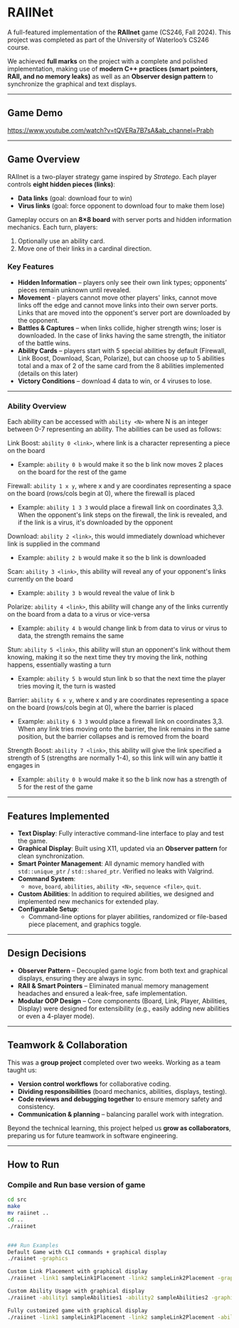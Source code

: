 # RAIINet  

A full-featured implementation of the **RAIInet** game (CS246, Fall 2024). This project was completed as part of the University of Waterloo’s CS246 course.  

We achieved **full marks** on the project with a complete and polished implementation, making use of **modern C++ practices (smart pointers, RAII, and no memory leaks)** as well as an **Observer design pattern** to synchronize the graphical and text displays.  

---

## Game Demo
https://www.youtube.com/watch?v=tQVERa7B7sA&ab_channel=Prabh

---

## Game Overview  

RAIInet is a two-player strategy game inspired by *Stratego*. Each player controls **eight hidden pieces (links)**:  
- **Data links** (goal: download four to win)  
- **Virus links** (goal: force opponent to download four to make them lose)  

Gameplay occurs on an **8×8 board** with server ports and hidden information mechanics. Each turn, players:  
1. Optionally use an ability card.  
2. Move one of their links in a cardinal direction.  

### Key Features
- **Hidden Information** – players only see their own link types; opponents’ pieces remain unknown until revealed.
- **Movement** - players cannot move other players' links, cannot move links off the edge and cannot move links into their own server ports. Links that are moved into the opponent's server port are downloaded by the opponent.
- **Battles & Captures** – when links collide, higher strength wins; loser is downloaded. In the case of links having the same strength, the initiator of the battle wins.
- **Ability Cards** – players start with 5 special abilities by default (Firewall, Link Boost, Download, Scan, Polarize), but can choose up to 5 abilities total and a max of 2 of the same card from the 8 abilities implemented (details on this later)
- **Victory Conditions** – download 4 data to win, or 4 viruses to lose.  

---

### Ability Overview
Each ability can be accessed with `ability <N>` where N is an integer between 0-7 representing an ability. The abilities can be used as follows:

Link Boost: `ability 0 <link>`, where link is a character representing a piece on the board
- Example: `ability 0 b` would make it so the b link now moves 2 places on the board for the rest of the game

Firewall: `ability 1 x y`, where x and y are coordinates representing a space on the board (rows/cols begin at 0), where the firewall is placed
- Example: `ability 1 3 3` would place a firewall link on coordinates 3,3. When the opponent's link steps on the firewall, the link is revealed, and if the link is a virus, it's downloaded by the opponent

Download: `ability 2 <link>`, this would immediately download whichever link is supplied in the command
- Example: `ability 2 b` would make it so the b link is downloaded

Scan: `ability 3 <link>`, this ability will reveal any of your opponent's links currently on the board
- Example: `ability 3 b` would reveal the value of link b

Polarize: `ability 4 <link>`, this ability will change any of the links currently on the board from a data to a virus or vice-versa
- Example: `ability 4 b` would change link b from data to virus or virus to data, the strength remains the same

Stun: `ability 5 <link>`, this ability will stun an opponent's link without them knowing, making it so the next time they try moving the link, nothing happens, essentially wasting a turn
- Example: `ability 5 b` would stun link b so that the next time the player tries moving it, the turn is wasted

Barrier: `ability 6 x y`, where x and y are coordinates representing a space on the board (rows/cols begin at 0), where the barrier is placed
- Example: `ability 6 3 3` would place a firewall link on coordinates 3,3. When any link tries moving onto the barrier, the link remains in the same position, but the barrier collapses and is removed from the board

Strength Boost: `ability 7 <link>`, this ability will give the link specified a strength of 5 (strengths are normally 1-4), so this link will win any battle it engages in
- Example: `ability 0 b` would make it so the b link now has a strength of 5 for the rest of the game

---

## Features Implemented  

- **Text Display**: Fully interactive command-line interface to play and test the game.  
- **Graphical Display**: Built using X11, updated via an **Observer pattern** for clean synchronization.  
- **Smart Pointer Management**: All dynamic memory handled with `std::unique_ptr` / `std::shared_ptr`. Verified no leaks with Valgrind.  
- **Command System**:  
  - `move`, `board`, `abilities`, `ability <N>`, `sequence <file>`, `quit`.  
- **Custom Abilities**: In addition to required abilities, we designed and implemented new mechanics for extended play.  
- **Configurable Setup**:  
  - Command-line options for player abilities, randomized or file-based piece placement, and graphics toggle.  

---

## Design Decisions  

- **Observer Pattern** – Decoupled game logic from both text and graphical displays, ensuring they are always in sync.  
- **RAII & Smart Pointers** – Eliminated manual memory management headaches and ensured a leak-free, safe implementation.  
- **Modular OOP Design** – Core components (Board, Link, Player, Abilities, Display) were designed for extensibility (e.g., easily adding new abilities or even a 4-player mode).  

---

## Teamwork & Collaboration  

This was a **group project** completed over two weeks. Working as a team taught us:  
- **Version control workflows** for collaborative coding.  
- **Dividing responsibilities** (board mechanics, abilities, displays, testing).  
- **Code reviews and debugging together** to ensure memory safety and consistency.  
- **Communication & planning** – balancing parallel work with integration.  

Beyond the technical learning, this project helped us **grow as collaborators**, preparing us for future teamwork in software engineering.  

---

## How to Run  

### Compile and Run base version of game 
```bash
cd src
make
mv raiinet ..
cd ..
./raiinet


### Run Examples
Default Game with CLI commands + graphical display
./raiinet -graphics

Custom Link Placement with graphical display
./raiinet -link1 sampleLink1Placement -link2 sampleLink2Placement -graphics

Custom Ability Usage with graphical display
./raiinet -ability1 sampleAbilities1 -ability2 sampleAbilities2 -graphics

Fully customized game with graphical display
./raiinet -link1 sampleLink1Placement -link2 sampleLink2Placement -ability1 sampleAbilities1 -ability2 sampleAbilities2 -graphics





